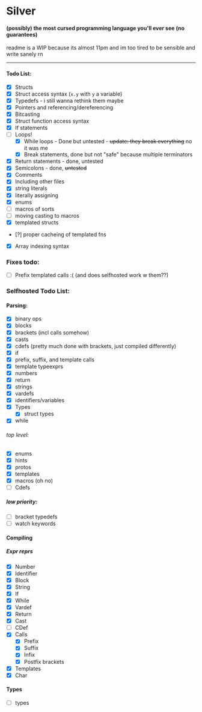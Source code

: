 # Silver  
#### (possibly) the most cursed programming language you'll ever see (no guarantees)  
readme is a WIP because its almost 11pm and im too tired to be sensible and write sanely rn

---

#### Todo List:
- [X] Structs
- [X] Struct access syntax (`x.y` with `y` a variable)
- [X] Typedefs - i still wanna rethink them maybe
- [X] Pointers and referencing/dereferencing
- [X] Bitcasting
- [X] Struct function access syntax
- [X] If statements
- [ ] Loops!
  - [X] While loops - Done but untested - ~~update: they break everything~~ no it was me
  - [X] Break statements, done but not "safe" because multiple terminators
- [X] Return statements - done, untested
- [X] Semicolons - done, ~~untested~~
- [X] Comments
- [X] Including other files
- [X] string literals
- [X] literally assigning
- [X] enums
- [ ] macros of sorts
- [ ] moving casting to macros
- [X] templated structs
- [?] proper cacheing of templated fns
- [X] Array indexing syntax

### Fixes todo:
 - [ ] Prefix templated calls :( (and does selfhosted work w them??)

### Selfhosted Todo List:
#### Parsing:
- [X] binary ops
- [X] blocks
- [X] brackets (incl calls somehow)
- [X] casts
- [X] cdefs (pretty much done with brackets, just compiled differently)
- [X] if
- [X] prefix, suffix, and template calls
- [X] template typeexprs
- [X] numbers
- [X] return
- [X] strings
- [X] vardefs
- [X] identifiers/variables
- [X] Types
    - [X] struct types
- [X] while
###### top level:
- [X] enums
- [X] hints
- [X] protos
- [X] templates
- [X] macros (oh no)
- [ ] Cdefs
##### low priority:
- [ ] bracket typedefs
- [ ] watch keywords

#### Compiling
##### Expr reprs
- [X] Number
- [X] Identifier
- [X] Block
- [X] String
- [X] If
- [X] While
- [X] Vardef
- [X] Return
- [X] Cast
- [ ] CDef
- [X] Calls
    - [X] Prefix
    - [X] Suffix
    - [X] Infix
    - [X] Postfix brackets
- [X] Templates
- [X] Char
#### Types
- [ ] types
